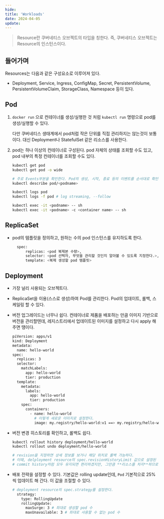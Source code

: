 ```yaml
---
hide:
title: 'Workloads'
date: 2024-04-05
update:
---
```


> Resource란 쿠버네티스 오브젝트의 타입을 칭한다.
> 즉, 쿠버네티스 오브젝트는 Resource의 인스턴스이다.

## 들어가며

Resources는 다음과 같은 구성요소로 이루어져 있다.

- Deployment, Service, Ingress, ConfigMap, Secret, PersistentVolume, PersistentVolumeClaim, StorageClass,
  Namespace 등이 있다.

## Pod

1. `docker run` 으로 컨테이너를 생성/실행한 것 처럼 `kubectl run` 명령으로 pod를 생성/실행할 수 있다.

   다만 쿠버네티스 생태계에서 pod처럼 작은 단위를 직접 관리하지는 않는것이 보통이다. 대신 Deployment나
   StatefulSet 같은 리소스를 사용한다.

2. pod는 하나 이상의 컨테이너로 구성된다. pod 자체의 상태를 조회할 수도 있고, pod 내부의 특정 컨테이너를
   조회할 수도 있다.

   ```sh
   kubectl get pod
   kubectl get pod -o wide

   # 주로 Events부분을 확인한다. Pod의 생성, 시작, 종료 등의 이벤트를 순서대로 확인할 수 있다.
   kubectl describe pod/<podname>

   kubectl logs pod
   kubectl logs -f pod # log streaming, --follow

   kubectl exec -it <podname> -- sh
   kubectl exec -it <podname> -c <container name> -- sh
   ```

## ReplicaSet

- pod의 템플릿을 정의하고, 원하는 수의 pod 인스턴스를 유지하도록 한다.

  ```sh
    spec:
        replicas: <pod 복제본 수량>,
        selector: <pod 선택자, 무엇을 관리할 것인지 알아볼 수 있도록 지정한다.>,
        template: <복제 생성할 pod 템플릿>
  ```

## Deployment

- 가장 널리 사용되는 오브젝트다.
- ReplicaSet을 이용(스스로 생성)하여 Pod를 관리한다. Pod의 업데이트, 롤백, 스케일링 할 수 있다.
- 버전 업그레이드는 너무나 쉽다. 컨테이너로 제품을 배포하는 만큼 이미지 기반으로 버전을 관리할텐데,
  레지스트리에서 업데이트된 이미지를 설정하고 다시 apply 해 주면 땡이다.

  ```sh
  piVersion: apps/v1
  kind: Deployment
  metadata:
    name: hello-world
  spec:
    replicas: 3
    selector:
      matchLabels:
        app: hello-world
        tier: production
    template:
      metadata:
        labels:
          app: hello-world
          tier: production
      spec:
        containers:
          - name: hello-world
            # 이렇게 새로운 이미지로 설정한다.
            image: my.registry/hello-world:v1 ==> my.registry/hello-world:v2
  ```

- 버전 변경 히스토리를 확인하고, 롤백도 쉽다.

  ```sh
  kubectl rollout history deployment/hello-world
  kubectl rollout undo deployment/hello-world

  # revision을 지정하면 상세 정보를 보거나 해당 위치로 롤백 가능하다.
  # 이때, delployment resource의 spec.revisionHistoryLimit 값으로 설정된 만큼만 revision이 유지된다.
  # commit history처럼 모두 유지되면 편리하겠지만, 그만큼 **리소스를 차지**하므로 적절히 제한해야 한다.
  ```

- 배포 전략을 설정할 수 있다. 기본값은 rolling update인데, `Pod` 기본적으로 25%씩 업데이트 해 간다. 이 값을
  조절할 수 있다.

  ```sh
  # deployment resource의 spec.strategy를 설정한다.
    strategy:
      type: RollingUpdate
      rollingUpdate:
        maxSurge: 3 # 최대로 생성할 pod 수
        maxUnavailable: 3 # 최대로 사용할 수 없는 pod 수
  ```
